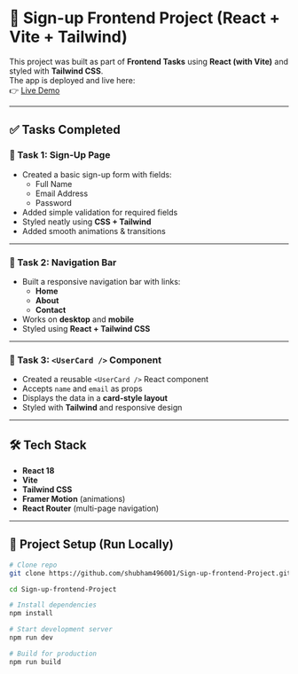 # 🚀 Sign-up Frontend Project (React + Vite + Tailwind)

This project was built as part of **Frontend Tasks** using **React (with Vite)** and styled with **Tailwind CSS**.  
The app is deployed and live here:  
👉 [Live Demo](https://sign-up-frontend-project.netlify.app/)

---

## ✅ Tasks Completed

### 🔹 Task 1: Sign-Up Page
- Created a basic sign-up form with fields:
  - Full Name
  - Email Address
  - Password
- Added simple validation for required fields
- Styled neatly using **CSS + Tailwind**
- Added smooth animations & transitions

---

### 🔹 Task 2: Navigation Bar
- Built a responsive navigation bar with links:
  - **Home**
  - **About**
  - **Contact**
- Works on **desktop** and **mobile**
- Styled using **React + Tailwind CSS**

---

### 🔹 Task 3: `<UserCard />` Component
- Created a reusable `<UserCard />` React component
- Accepts `name` and `email` as props
- Displays the data in a **card-style layout**
- Styled with **Tailwind** and responsive design

---

## 🛠️ Tech Stack
- **React 18**
- **Vite**
- **Tailwind CSS**
- **Framer Motion** (animations)
- **React Router** (multi-page navigation)

---

## 📂 Project Setup (Run Locally)

```bash
# Clone repo
git clone https://github.com/shubham496001/Sign-up-frontend-Project.git

cd Sign-up-frontend-Project

# Install dependencies
npm install

# Start development server
npm run dev

# Build for production
npm run build
